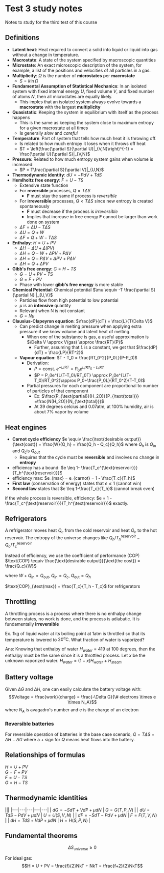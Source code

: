 # Test 3 study notes

Notes to study for the third test of this course

## Definitions

- **Latent heat**: Heat required to convert a solid into liquid or liquid into gas without a change in temperature.
- **Macrostate**:  A state of the system specified by macroscopic quantities
- **Microstate**: An exact microscopic description of the system, for example, a list of the positions and velocities of all particles in a gas.
- **Multiplicity**: $\Omega$ is the number of **microstates** per **macrostate**
  - $S = k \ln\Omega$
- **Fundamental Assumption of Statistical Mechanics**: In an isolated system with fixed internal energy $U$, fixed volume $V$, and fixed number of atoms $N$, then all microstates are equally likely.
  - This imples that an isolated system always evolve towards a **macrostate** with the largest **multiplicity**
- **Quasistatic**: Keeping the system in equilibrium with itself as the process happens
  - This is the same as keeping the system close to maximum entropy for a given macrostate at all times
  - Is generally *slow* and *careful*
- **Temperature**: Part of system that tells how much heat it is throwing off.
  - Is related to how much entropy it loses when it throws off heat
  - $T = \left(\frac{\partial S}{\partial U}|_{V,N}\right)^{-1} = \frac{\partial U}{\partial S}|_{V,N}$
- **Pressure**: Related to how much entropy system gains when volume is increased
  - $P = T\frac{\partial S}{\partial V}|_{U,N}$
- **Thermodynamic identity**: $dU = -PdV + TdS$
- **Hemlholtz free energy**: $F = U - TS$
  - Extensive state function
  - For **reversible** processes, $Q = T\Delta S$
    - **F** must stay the same if process is *reversible*
  - For **irreversible** processes, $Q < T\Delta S$ since new entropy is created spontaneously
    - **F** must decrease if the process is *irreversible*
    - Implies that increase in free energy **F** cannot be larger than work done on system
  - $\Delta F = \Delta U - T\Delta S$
  - $\Delta U = Q + W$
  - $\Delta F = Q + W - T\Delta S$
- **Enthalpy**: $H = U + PV$
  - $\Delta H = \Delta U + \Delta (PV)$
  - $\Delta H = Q - W + \Delta P V + P\Delta V$
  - $\Delta H = Q - P \Delta V + \Delta P V + P\Delta V$
  - $\Delta H = Q + \Delta P V$
- **Gibb's free energy**: $G = H - TS$
  - $G = U + PV - TS$
  - $G = F + PV$
  - Phase with lower **gibb's free energy** is more stable
- **Chemical Potential**: Chemical potential $\mu \equiv -T \frac{\partial S}{\partial N} |_{U,V}$
  - Particles flow from high potential to low potential
  - $\mu$ is an **intensive** quantity
  - Relevant when N is not constant
  - $G = N\mu$
- **Clausius-Clapeyron equation**: $\frac{dP}{dT} = \frac{L}{T\Delta V}$
  - Can predict change in melting pressure when applying extra pressure if we know volume and latent heat of melting.
    - When one of the substance is gas, a useful approximation is $\Delta V \approx V(gas) \approx \frac{RT}{P}$
      - Further, assuming that $L$ is a constant, we get that $\frac{dP}{dT} = \frac{LP}{RT^2}$
  - **Vapour equation**: $T - T_0 = \frac{RT_0^2}{P_0L}(P-P_0)$
    - Derivation: 
      - $P = \text{const. }e^{-L/RT} = P_0e^{L/RT_0 - L/RT}$
      - $P = P_0e^{L(T-T_0)/RT_0T} \approx P_0e^{L(T-T_0)/RT_0^2}\approx P_0+\frac{P_0L}{RT_0^2}(T-T_0)$
    - Partial pressures for each component are proportional to number of particles of that component
      - Ex: $\frac{P_{\text{partial}}(H_2O)}{P_{\text{total}}} =\frac{N(H_2O)}{N_{\text{total}}}$
      - At 39 degrees celcius and 0.07atm, at 100% humidity, air is about 7% vapor by volume

## Heat engines

- **Carnot cycle efficiency** $e \equiv \frac{\text{desirable output}}{\text{cost}} = \frac{W}{Q_h} = \frac{Q_h - Q_c}{Q_h}$ where $Q_h$ is $Q_{in}$ and $Q_c$is $Q_{out}$
  - Requires that the cycle must be **reversible** and involves no change in **entropy**
- efficiency has a bound: $e \leq 1- \frac{T_c^{\text{reservoir}}}{T_h^{\text{reservoir}}}$
- efficiency max: $e_{max} = e_{carnot} = 1 - \frac{T_c}{T_h}$
- **First law** (conservation of energy) states that $e\leq 1$ (cannot win)
- **Second law** states that $e \leq 1-\frac{T_c}{T_h}$ (cannot break even)

if the whole process is reversible, efficiency: $e = 1 - \frac{T_c^{\text{reservoir}}}{T_h^{\text{reservoir}}}$ exactly.


## Refrigerators

A refrigerator moves heat $Q_c$ from the cold reservoir and heat $Q_h$ to the hot reservoir. The entropy of the universe changes like $Q_h/T_h^{\text{reservoir}} - Q_c/T_c^{\text{reservoir}}$

Instead of efficiency, we use the coefficient of performance (COP)\
$\text{COP} \equiv \frac{\text{desirable output}}{\text{the cost}} = \frac{Q_c}{W}$

where $W + Q_{\text{in}} = Q_{\text{out}}$, $Q_{\text{in}} = Q_c$, $Q_{\text{out}} = Q_h$

$\text{COP}_{\text{max}} = \frac{T_c}{T_h - T_c}$ for refrigerators

## Throttling

A throttling process is a process where there is no enthalpy change between states, no work is done, and the process is adiabatic. It is fundamentally **irreversible**

Ex. 1kg of liquid water at its boiling point at 1atm is throttled so that its temperature is lowered to $20^o\text{C}$. What fraction of water is vaporized?

Ans: Knowing that enthalpy of water $H_{water} = 419$ at 100 degrees, then the enthalpy must be the same since it is a throttled process. Let $x$ be the unknown vaporized water. $H_{water} = (1-x)H_{water} + H_{steam}$

## Battery voltage

Given $\Delta G$ and $\Delta H$, one can easily calculate the battery voltage with:
$$Voltage = \frac{work}{charge} = \frac{-\Delta G}{\# electrons \times e \times N_A}$$
where $N_A$ is avagadro's number and e is the charge of an electron

### Reversible batteries

For reversible operation of batteries in the base case scenario, $Q = T\Delta S = \Delta H - \Delta G$ where a $+$ sign for $Q$ means heat flows into the battery.

## Relationships of formulas
$H = U + PV$\
$G = F + PV$\
$F = U - TS$\
$G = H - TS$

## Thermodynamic identities

|||
|---|---|---|---|---|
| $dG = -SdT + VdP + \mu dN$  | $G = G(T,P,N)$ |
| $dU = TdS - PdV + \mu dN$   | $U = U(S,V,N)$ |
| $dF = -SdT - PdV + \mu dN$  | $F = F(T,V,N)$ |
| $dH = TdS + VdP + \mu dN$   | $H = H(S,P,N)$ |


## Fundamental theorems
$$\Delta S_{\text{universe}} \ge 0$$

For ideal gas:
$$H = U + PV = \frac{f}{2}NkT + NkT = \frac{f+2}{2}NkT$$
